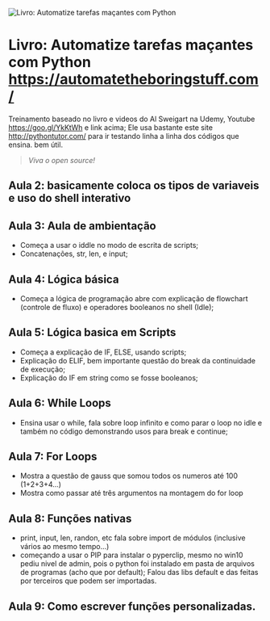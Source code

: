 
![Livro: Automatize tarefas maçantes com Python](https://automatetheboringstuff.com/images/automate_cover_medium.png)

# Livro: Automatize tarefas maçantes com Python <https://automatetheboringstuff.com/>
Treinamento baseado no livro e videos do Al Sweigart na Udemy, Youtube <https://goo.gl/YkKtWh> e link acima;
Ele usa bastante este site <http://pythontutor.com/> para ir testando linha a linha dos códigos que ensina. bem útil.
>*Viva o open source!*

## Aula 2: basicamente coloca os tipos de variaveis e uso do shell interativo
## Aula 3: Aula de ambientação
- Começa a usar o iddle no modo de escrita de scripts;
- Concatenações, str, len, e input;

## Aula 4: Lógica básica
- Começa a lógica de programação abre com explicação de flowchart (controle de fluxo) e operadores booleanos no shell (Idle);

## Aula 5: Lógica basica em Scripts
- Começa a explicação de IF, ELSE, usando scripts;
- Explicação do ELIF, bem importante questão do break da continuidade de execução;
- Explicação do IF em string como se fosse booleanos;

## Aula 6: While Loops
- Ensina usar o while, fala sobre loop infinito e como parar o loop no idle e também no código demonstrando usos para break e continue;

## Aula 7: For Loops
- Mostra a questão de gauss que somou todos os numeros até 100 (1+2+3+4...)
- Mostra como passar até três argumentos na montagem do for loop

## Aula 8: Funções nativas
- print, input, len, randon, etc fala sobre import de módulos (inclusive vários ao mesmo tempo...)
- começando a usar o PIP para instalar o pyperclip, mesmo no win10 pediu nivel de admin, pois o python foi instalado em pasta de arquivos de programas (acho que por default); Falou das libs default e das feitas por terceiros que podem ser importadas.

## Aula 9: Como escrever funções personalizadas.











